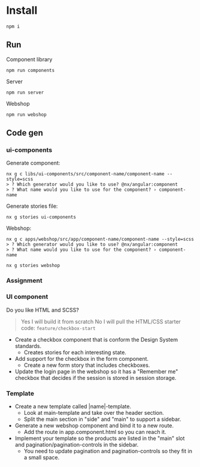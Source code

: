 # Install

```
npm i
```

## Run

Component library

```
npm run components
```

Server

```
npm run server
```

Webshop

```
npm run webshop
```

## Code gen

### ui-components

Generate component:

```
nx g c libs/ui-components/src/component-name/component-name --style=scss
> ? Which generator would you like to use? @nx/angular:component
> ? What name would you like to use for the component? › component-name
```

Generate stories file:

```
nx g stories ui-components
```

Webshop:

```
nx g c apps/webshop/src/app/component-name/component-name --style=scss
> ? Which generator would you like to use? @nx/angular:component
> ? What name would you like to use for the component? › component-name
```

```
nx g stories webshop
```

### Assignment

### UI component

Do you like HTML and SCSS?

> Yes I will build it from scratch
> No I will pull the HTML/CSS starter code: `feature/checkbox-start`

- Create a checkbox component that is conform the Design System standards.
  - Creates stories for each interesting state.
- Add support for the checkbox in the form component.
  - Create a new form story that includes checkboxes.
- Update the login page in the webshop so it has a "Remember me" checkbox that decides if the session is stored in session storage.

### Template

- Create a new template called |name|-template.
  - Look at main-template and take over the header section.
  - Split the main section in "side" and "main" to support a sidebar.
- Generate a new webshop component and bind it to a new route.
  - Add the route in app.component.html so you can reach it.
- Implement your template so the products are listed in the "main" slot and pagination/pagination-controls in the sidebar.
  - You need to update pagination and pagination-controls so they fit in a small space.
